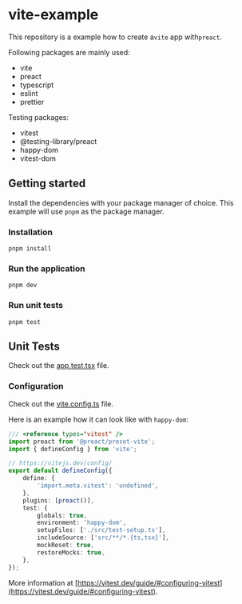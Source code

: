 # vite-example

This repository is a example how to create a`vite` app with`preact`.

Following packages are mainly used:

- vite
- preact
- typescript
- eslint
- prettier

Testing packages:

- vitest
- @testing-library/preact
- happy-dom
- vitest-dom

## Getting started

Install the dependencies with your package manager of choice. This example will use `pnpm` as the package manager.

### Installation

```shell
pnpm install
```

### Run the application

```shell
pnpm dev
```

### Run unit tests

```shell
pnpm test
```

## Unit Tests

Check out the [app.test.tsx](src/app.test.tsx) file.

### Configuration

Check out the [vite.config.ts](./vite.config.ts) file.

Here is an example how it can look like with `happy-dom`:

```typescript
/// <reference types="vitest" />
import preact from '@preact/preset-vite';
import { defineConfig } from 'vite';

// https://vitejs.dev/config/
export default defineConfig({
	define: {
		'import.meta.vitest': 'undefined',
	},
	plugins: [preact()],
	test: {
		globals: true,
		environment: 'happy-dom',
		setupFiles: ['./src/test-setup.ts'],
		includeSource: ['src/**/*.{ts,tsx}'],
		mockReset: true,
		restoreMocks: true,
	},
});
```

More information at [https://vitest.dev/guide/#configuring-vitest](https://vitest.dev/guide/#configuring-vitest).

